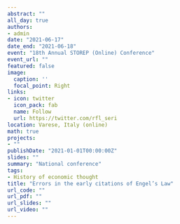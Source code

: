 ```yaml
---
abstract: ""
all_day: true
authors:
- admin
date: "2021-06-17"
date_end: "2021-06-18"
event: "18th Annual STOREP (Online) Conference"
event_url: ""
featured: false
image:
  caption: ''
  focal_point: Right
links:
- icon: twitter
  icon_pack: fab
  name: Follow
  url: https://twitter.com/rfl_seri
location: Varese, Italy (online)
math: true
projects:
- ""
publishDate: "2021-01-01T00:00:00Z"
slides: ""
summary: "National conference"
tags:
- History of economic thought
title: "Errors in the early citations of Engel’s Law"
url_code: ""
url_pdf: ""
url_slides: ""
url_video: ""
---
```

